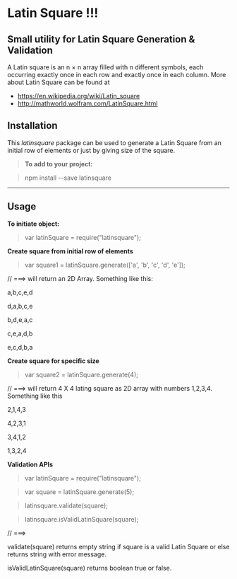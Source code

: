 **Latin Square !!!**
===============
Small utility for Latin Square Generation &amp; Validation
----------
A Latin square is an n × n array filled with n different symbols, each occurring exactly once in each row and exactly once in each column. More about Latin Square can be found at

 - https://en.wikipedia.org/wiki/Latin_square
 - http://mathworld.wolfram.com/LatinSquare.html

Installation
--------------

This *latinsquare* package can be used to generate a Latin Square from an initial row of elements or just by giving size of the square.
> **To add to your project:**

>  npm install --save latinsquare

----------


Usage
-------
**To initiate object:**

>  var latinSquare = require("latinsquare");

**Create square from initial row of elements**


>  var square1 = latinSquare.generate(['a', 'b', 'c', 'd', 'e']);

 // ===> will return an 2D Array. Something like this:

a,b,c,e,d

d,a,b,c,e

b,d,e,a,c

c,e,a,d,b

e,c,d,b,a


**Create square for specific size**

>  var square2 = latinSquare.generate(4);

// ===> will return 4 X 4 lating square as 2D array  with numbers 1,2,3,4. Something like this

2,1,4,3

4,2,3,1

3,4,1,2

1,3,2,4

**Validation APIs**
 > var latinSquare = require("latinsquare");
 
 > var square = latinSquare.generate(5);
 
 > latinsquare.validate(square);
 
 > latinsquare.isValidLatinSquare(square); 
 
 // ===> 
 
 validate(square) returns empty string if square is a valid Latin Square or else returns string with error message.
 
 isValidLatinSquare(square) returns boolean true or false.
 